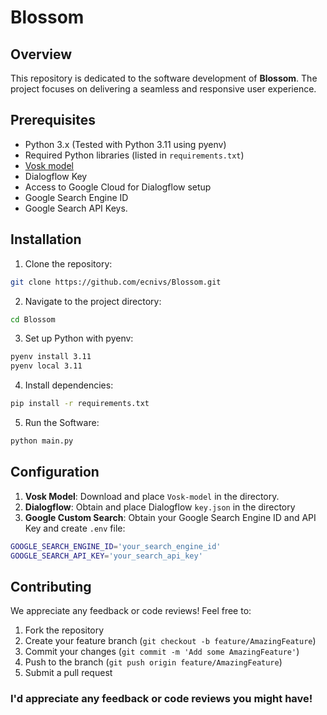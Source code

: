 # Blossom

## Overview
This repository is dedicated to the software development of **Blossom**. The project focuses on delivering a seamless and responsive user experience.

## Prerequisites
* Python 3.x (Tested with Python 3.11 using pyenv)
* Required Python libraries (listed in `requirements.txt`)
* [Vosk model](https://alphacephei.com/vosk/models)
* Dialogflow Key
* Access to Google Cloud for Dialogflow setup
* Google Search Engine ID
* Google Search API Keys.

## Installation
1. Clone the repository:
```bash
git clone https://github.com/ecnivs/Blossom.git
```
2. Navigate to the project directory:
```bash
cd Blossom
```
3. Set up Python with pyenv:
```bash
pyenv install 3.11
pyenv local 3.11
```
4. Install dependencies:
```bash
pip install -r requirements.txt
```
5. Run the Software:
```bash
python main.py
```

## Configuration
1. **Vosk Model**: Download and place `Vosk-model` in the directory.
2. **Dialogflow**: Obtain and place Dialogflow `key.json` in the directory
3. **Google Custom Search**: Obtain your Google Search Engine ID and API Key and create `.env` file:
```bash
GOOGLE_SEARCH_ENGINE_ID='your_search_engine_id'
GOOGLE_SEARCH_API_KEY='your_search_api_key'
```

## Contributing
We appreciate any feedback or code reviews! Feel free to:
1. Fork the repository
2. Create your feature branch (`git checkout -b feature/AmazingFeature`)
3. Commit your changes (`git commit -m 'Add some AmazingFeature'`)
4. Push to the branch (`git push origin feature/AmazingFeature`)
5. Submit a pull request

### I'd appreciate any feedback or code reviews you might have!
